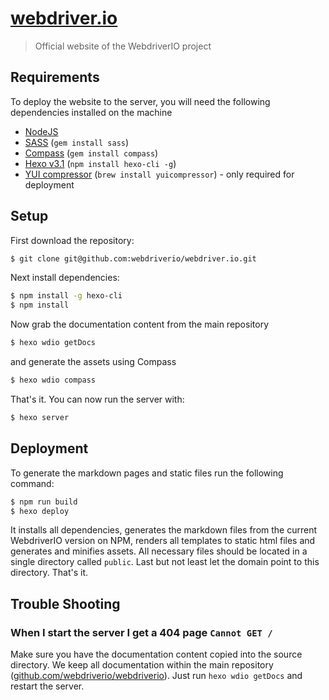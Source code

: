 [webdriver.io](http://webdriver.io)
===================================

> Official website of the WebdriverIO project

## Requirements

To deploy the website to the server, you will need the following dependencies installed on the machine

- [NodeJS](http://nodejs.org/download/)
- [SASS](http://sass-lang.com/install) (`gem install sass`)
- [Compass](http://compass-style.org/install/) (`gem install compass`)
- [Hexo v3.1](http://hexo.io/) (`npm install hexo-cli -g`)
- [YUI compressor](http://www.andrew-kirkpatrick.com/2013/06/yahoo-yui-compressor-on-mac-os-x-terminal/) (`brew install yuicompressor`) - only required for deployment

## Setup

First download the repository:

```sh
$ git clone git@github.com:webdriverio/webdriver.io.git
```

Next install dependencies:

```sh
$ npm install -g hexo-cli
$ npm install
```

Now grab the documentation content from the main repository

```sh
$ hexo wdio getDocs
```

and generate the assets using Compass

```sh
$ hexo wdio compass
```

That's it. You can now run the server with:

```sh
$ hexo server
```

## Deployment

To generate the markdown pages and static files run the following command:

```sh
$ npm run build
$ hexo deploy
```

It installs all dependencies, generates the markdown files from the current WebdriverIO version on NPM, renders all templates
to static html files and generates and minifies assets. All necessary files should be located in a single directory called `public`.
Last but not least let the domain point to this directory. That's it.

## Trouble Shooting

### When I start the server I get a 404 page `Cannot GET /`
Make sure you have the documentation content copied into the source directory. We keep all documentation
within the main repository ([github.com/webdriverio/webdriverio](https://github.com/webdriverio/webdriverio/docs)). Just run `hexo wdio getDocs` and restart the server.
